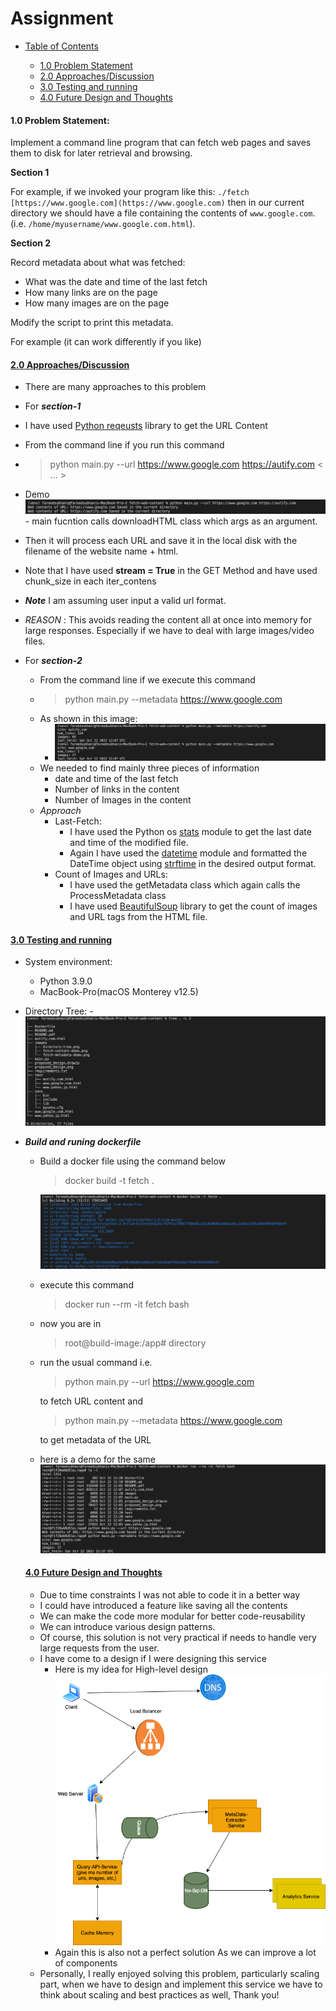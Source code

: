 # Assignment

<!-- TOC -->

- [Table of Contents](#Table-of-Contents)

  - [1.0 Problem Statement](#10-Problem-Statement)
  - [2.0 Approaches/Discussion](#20-Approaches-Discussion)
  - [3.0 Testing and running](#30-Testing-and-running)
  - [4.0 Future Design and Thoughts](#40-Future-Design-and-Thoughts)

  <!-- /TOC -->

#### 1.0 Problem Statement:

Implement a command line program that can fetch web pages and saves them to disk for later retrieval and browsing.

**Section 1**

For example, if we invoked your program like this: `./fetch [https://www.google.com](https://www.google.com)` then in our current directory we should have a file containing the contents of `www.google.com`. (i.e. `/home/myusername/www.google.com.html`).

**Section 2**

Record metadata about what was fetched:

- What was the date and time of the last fetch
- How many links are on the page
- How many images are on the page

Modify the script to print this metadata.

For example (it can work differently if you like)

#### [2.0 Approaches/Discussion](#20-Approaches-Discussion)

- There are many approaches to this problem
- For **_section-1_**
- I have used [Python reqeusts](https://requests.readthedocs.io/en/latest/) library to get the URL Content
- From the command line if you run this command 
- > python main.py --url https://www.google.com https://autify.com < ... >
- Demo ![Image1](images/fetch-content-demo.png) - main fucntion calls downloadHTML class which args as an argument.
- Then it will process each URL and save it in the local disk with the filename of the website name + html. 
- Note that I have used **stream = True** in the GET Method and have used chunk_size in each iter_contens
- **_Note_** I am assuming user input a valid url format.

- _REASON_ :
  This avoids reading the content all at once into memory for large responses. Especially if we have to deal with large images/video files.

- For **_section-2_**

  - From the command line if we execute this command
  - > python main.py --metadata https://www.google.com
  - As shown in this image:
    - ![Image2](images/fetch-metadata-demo.png)
  - We needed to find mainly three pieces of information
    - date and time of the last fetch
    - Number of links in the content
    - Number of Images in the content
  - _Approach_
    - Last-Fetch:
      - I have used the Python os [stats](https://docs.python.org/ja/3/library/stat.html) module to get the last date and time of the modified file.
      - Again I have used the [datetime](https://docs.python.org/3/library/datetime.html) module and formatted the DateTime object using [strftime](https://docs.python.org/3/library/datetime.html#datetime.date.strftime) in the desired output format.
    - Count of Images and URLs:
      - I have used the getMetadata class which again calls the ProcessMetadata class
      - I have used [BeautifulSoup](https://pypi.org/project/beautifulsoup4/) library to get the count of images and URL tags from the HTML file.

#### [3.0 Testing and running](#30-Testing-and-running)

- System environment:
  - Python 3.9.0
  - MacBook-Pro(macOS Monterey v12.5)
- Directory Tree: -![Images-3](images/directory-tree.png)
- **_Build and runing dockerfile_**

  - Build a docker file using the command below

    > docker build -t fetch .

    ![docker-image-build](images/docker-image-build.png)

  - execute this command

    > docker run --rm -it fetch bash

  - now you are in
    > root@build-image:/app# directory
  - run the usual command i.e.

    > python main.py --url https://www.google.com

    to fetch URL content and

    > python main.py --metadata https://www.google.com

    to get metadata of the URL

  - here is a demo for the same
    ![demo-final-image](images/demo-final-image.png)

  #### [4.0 Future Design and Thoughts](#40-Future-Design-and-Thoughts)

  - Due to time constraints I was not able to code it in a better way
  - I could have introduced a feature like saving all the contents
  - We can make the code more modular for better code-reusability
  - We can introduce various design patterns.
  - Of course, this solution is not very practical if needs to handle very large requests from the user.
  - I have come to a design if I were designing this service
    - Here is my idea for High-level design
      ![Image-design](proposed_design.png)
    - Again this is also not a perfect solution As we can improve a lot of components
  - Personally, I really enjoyed solving this problem, particularly scaling part, when we have to design and implement this service we have to think about scaling and best practices as well, Thank you!
